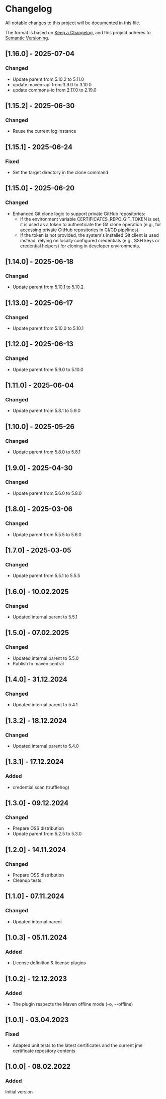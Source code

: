 # Changelog

All notable changes to this project will be documented in this file.

The format is based on [Keep a Changelog](https://keepachangelog.com/en/1.0.0/), and this project adheres
to [Semantic Versioning](https://semver.org/spec/v2.0.0.html).

## [1.16.0] - 2025-07-04

### Changed

- Update parent from 5.10.2 to 5.11.0
- update maven-api from 3.9.0 to 3.10.0
- update commons-io from 2.17.0 to 2.19.0

## [1.15.2] - 2025-06-30

### Changed

- Reuse the current log instance

## [1.15.1] - 2025-06-24

### Fixed

- Set the target directory in the clone command

## [1.15.0] - 2025-06-20

### Changed

- Enhanced Git clone logic to support private GitHub repositories:
    - If the environment variable CERTIFICATES_REPO_GIT_TOKEN is set, it is used as a token to authenticate the Git
      clone operation (e.g., for accessing private GitHub repositories in CI/CD pipelines).
    - If the token is not provided, the system's installed Git client is used instead, relying on locally configured
      credentials (e.g., SSH keys or credential helpers) for cloning in developer environments.

## [1.14.0] - 2025-06-18

### Changed

- Update parent from 5.10.1 to 5.10.2

## [1.13.0] - 2025-06-17

### Changed

- Update parent from 5.10.0 to 5.10.1

## [1.12.0] - 2025-06-13

### Changed

- Update parent from 5.9.0 to 5.10.0

## [1.11.0] - 2025-06-04

### Changed

- Update parent from 5.8.1 to 5.9.0

## [1.10.0] - 2025-05-26

### Changed

- Update parent from 5.8.0 to 5.8.1

## [1.9.0] - 2025-04-30

### Changed

- Update parent from 5.6.0 to 5.8.0

## [1.8.0] - 2025-03-06

### Changed

- Update parent from 5.5.5 to 5.6.0

## [1.7.0] - 2025-03-05

### Changed

- Update parent from 5.5.1 to 5.5.5

## [1.6.0] - 10.02.2025

### Changed

- Updated internal parent to 5.5.1

## [1.5.0] - 07.02.2025

### Changed

- Updated internal parent to 5.5.0
- Publish to maven central

## [1.4.0] - 31.12.2024

### Changed

- Updated internal parent to 5.4.1

## [1.3.2] - 18.12.2024

### Changed

- Updated internal parent to 5.4.0

## [1.3.1] - 17.12.2024

### Added

- credential scan (trufflehog)

## [1.3.0] - 09.12.2024

### Changed

- Prepare OSS distribution
- Update parent from 5.2.5 to 5.3.0

## [1.2.0] - 14.11.2024

### Changed

- Prepare OSS distribution
- Cleanup tests

## [1.1.0] - 07.11.2024

### Changed

- Updated internal parent

## [1.0.3] - 05.11.2024

### Added

- License definition & license plugins

## [1.0.2] - 12.12.2023

### Added

- The plugin respects the Maven offline mode (-o, --offline)

## [1.0.1] - 03.04.2023

### Fixed

- Adapted unit tests to the latest certificates and the current jme certificate repository contents

## [1.0.0] - 08.02.2022

### Added

Initial version
